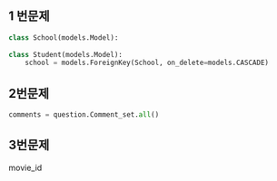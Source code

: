 

## 1 번문제



```python
class School(models.Model):
    
class Student(models.Model):
    school = models.ForeignKey(School, on_delete=models.CASCADE)

```



## 2번문제

```python
comments = question.Comment_set.all()
```



## 3번문제

movie_id